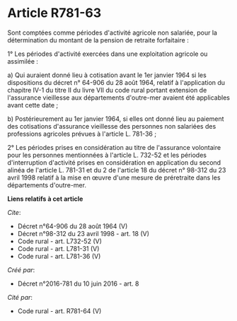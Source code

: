 # Article R781-63

Sont comptées comme périodes d'activité agricole non salariée, pour la détermination du montant de la pension de retraite
forfaitaire : 

1° Les périodes d'activité exercées dans une exploitation agricole ou assimilée : 

a) Qui auraient donné lieu à cotisation avant le 1er janvier 1964 si les dispositions du décret n° 64-906 du 28 août 1964,
relatif à l'application du chapitre IV-1 du titre II du livre VII du code rural portant extension de l'assurance vieillesse
aux départements d'outre-mer avaient été applicables avant cette date ; 

b) Postérieurement au 1er janvier 1964, si elles ont donné lieu au paiement des cotisations d'assurance vieillesse des
personnes non salariées des professions agricoles prévues à l'article L. 781-36 ; 

2° Les périodes prises en considération au titre de l'assurance volontaire pour les personnes mentionnées à l'article L.
732-52 et les périodes d'interruption d'activité prises en considération en application du second alinéa de l'article L.
781-31 et du 2 de l'article 18 du décret n° 98-312 du 23 avril 1998 relatif à la mise en œuvre d'une mesure de préretraite
dans les départements d'outre-mer.

**Liens relatifs à cet article**

_Cite_:

  - Décret n°64-906 du 28 août 1964 (V)
  - Décret n°98-312 du 23 avril 1998 - art. 18 (V)
  - Code rural - art. L732-52 (V)
  - Code rural - art. L781-31 (V)
  - Code rural - art. L781-36 (V)

_Créé par_:

  - Décret n°2016-781 du 10 juin 2016 - art. 8

_Cité par_:

  - Code rural - art. R781-64 (V)
